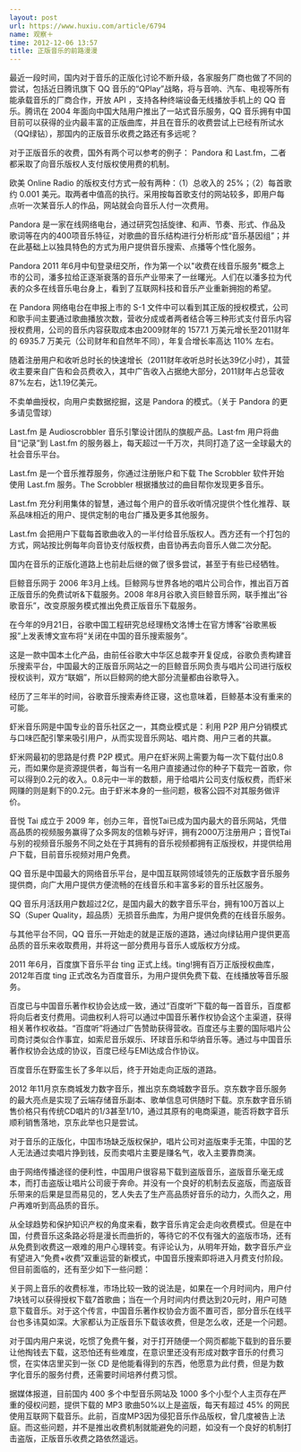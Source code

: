 ```yaml
---
layout: post
url: https://www.huxiu.com/article/6794
name: 观察＋
time: 2012-12-06 13:57
title: 正版音乐的前路漫漫
---
```

最近一段时间，国内对于音乐的正版化讨论不断升级，各家服务厂商也做了不同的尝试，包括近日腾讯旗下 QQ 音乐的“QPlay”战略，将与音响、汽车、电视等所有能承载音乐的厂商合作，开放 API ，支持各种终端设备无线播放手机上的 QQ 音乐。腾讯在 2004 年面向中国大陆用户推出了一站式音乐服务，QQ 音乐拥有中国目前可以获得的业内最丰富的正版曲库，并且在音乐的收费尝试上已经有所试水（QQ绿钻），那国内的正版音乐收费之路还有多远呢？

对于正版音乐的收费，国外有两个可以参考的例子： Pandora 和 Last.fm，二者都采取了向音乐版权人支付版权使用费的机制。

欧美 Online Radio 的版权支付方式一般有两种：（1）总收入的 25%；（2）每首歌约 0.001 美元。取两者中值高的执行。采用按每首歌支付的网站较多，即用户每点听一次某音乐人的作品，网站就会向音乐人付一次费用。

Pandora 是一家在线网络电台，通过研究包括旋律、和声、节奏、形式、作品及歌词等在内的400项音乐特征，对歌曲的音乐结构进行分析形成“音乐基因组”；并在此基础上以独具特色的方式为用户提供音乐搜索、点播等个性化服务。

Pandora 2011 年6月中旬登录纽交所，作为第一个以"收费在线音乐服务"概念上市的公司，潘多拉给正逐渐衰落的音乐产业带来了一丝曙光。人们在以潘多拉为代表的众多在线音乐电台身上，看到了互联网科技和音乐产业重新拥抱的希望。

在 Pandora 网络电台在申报上市的 S-1 文件中可以看到其正版的授权模式，公司和歌手间主要通过歌曲播放次数，营收分成或者两者结合等三种形式支付音乐内容授权费用，公司的音乐内容获取成本由2009财年的 1577.1 万美元增长至2011财年的 6935.7 万美元（公司财年和自然年不同），年复合增长率高达 110% 左右。

随着注册用户和收听总时长的快速增长（2011财年收听总时长达39亿小时），其营收主要来自广告和会员费收入，其中广告收入占据绝大部分，2011财年占总营收87%左右，达1.19亿美元。

不卖单曲授权，向用户卖数据挖掘，这是 Pandora 的模式。（关于 Pandora 的更多请见雪球）

Last.fm 是 Audioscrobbler 音乐引擎设计团队的旗舰产品。Last·fm 用户将曲目“记录”到 Last.fm 的服务器上，每天超过一千万次，共同打造了这一全球最大的社会音乐平台。

Last.fm 是一个音乐推荐服务，你通过注册账户和下载 The Scrobbler 软件开始使用 Last.fm 服务。The Scrobbler 根据播放过的曲目帮你发现更多音乐。

Last.fm 充分利用集体的智慧，通过每个用户的音乐收听情况提供个性化推荐、联系品味相近的用户、提供定制的电台广播及更多其他服务。

Last.fm 会把用户下载每首歌曲收入的一半付给音乐版权人。西方还有一个打包的方式，网站按比例每年向音协支付版权费，由音协再去向音乐人做二次分配。

国内在音乐的正版化道路上也前赴后继的做了很多尝试，甚至于有些已经牺牲。

巨鲸音乐网于 2006 年3月上线。巨鲸网与世界各地的唱片公司合作，推出百万首正版音乐的免费试听&下载服务。2008 年8月谷歌入资巨鲸音乐网，联手推出“谷歌音乐”，改变原服务模式推出免费正版音乐下载服务。

在今年的9月21日，谷歌中国工程研究总经理杨文洛博士在官方博客“谷歌黑板报”上发表博文宣布将“关闭在中国的音乐搜索服务”。

这是一款中国本土化产品，由前任谷歌大中华区总裁李开复促成，谷歌负责构建音乐搜索平台，中国最大的正版音乐网站之一的巨鲸音乐网负责与唱片公司进行版权授权谈判，双方“联姻”，所以巨鲸网的绝大部分流量都由谷歌导入。

经历了三年半的时间，谷歌音乐搜索寿终正寝，这也意味着，巨鲸基本没有重来的可能。

虾米音乐网是中国专业的音乐社区之一，其商业模式是：利用 P2P 用户分销模式与口味匹配引擎来吸引用户，从而实现音乐网站、唱片商、用户三者的共赢。

虾米网最初的思路是付费 P2P 模式。用户在虾米网上需要为每一次下载付出0.8元，而如果你是资源提供者，每当有一名用户直接通过你的种子下载完一首歌，你可以得到0.2元的收入。0.8元中一半的数额，用于给唱片公司支付版权费，而虾米网赚的则是剩下的0.2元。由于虾米本身的一些问题，极客公园不对其服务做评价。

音悦 Tai 成立于 2009 年，创办三年，音悦Tai已成为国内最大的音乐网站，凭借高品质的视频服务赢得了众多网友的信赖与好评，拥有2000万注册用户；音悦Tai与别的视频音乐服务不同之处在于其拥有的音乐视频都拥有正版授权，并提供给用户下载，目前音乐视频对用户免费。

QQ 音乐是中国最大的网络音乐平台，是中国互联网领域领先的正版数字音乐服务提供商，向广大用户提供方便流畅的在线音乐和丰富多彩的音乐社区服务。

QQ 音乐月活跃用户数超过2亿，是国内最大的数字音乐平台，拥有100万首以上SQ（Super Quality，超品质）无损音乐曲库，为用户提供免费的在线音乐服务。

与其他平台不同，QQ 音乐一开始走的就是正版的道路，通过向绿钻用户提供更高品质的音乐来收取费用，并将这一部分费用与音乐人或版权方分成。

2011 年6月，百度旗下音乐平台 ting 正式上线。ting!拥有百万正版授权曲库，2012年百度 ting 正式改名为百度音乐，为用户提供免费下载、在线播放等音乐服务。

百度已与中国音乐著作权协会达成一致，通过“百度听”下载的每一首音乐，百度都将向后者支付费用。词曲权利人将可以通过中国音乐著作权协会这个主渠道，获得相关著作权收益。“百度听”将通过广告赞助获得营收。百度还与主要的国际唱片公司商讨类似合作事宜，如索尼音乐娱乐、环球音乐和华纳音乐等。通过与中国音乐著作权协会达成的协议，百度已经与EMI达成合作协议。

百度音乐在野蛮生长了多年以后，终于开始走向正版的道路。

2012 年11月京东商城发力数字音乐，推出京东商城数字音乐。京东数字音乐服务的最大亮点是实现了云端存储音乐副本、歌单信息可供随时下载。京东数字音乐销售价格只有传统CD唱片的1/3甚至1/10，通过其原有的电商渠道，能否将数字音乐顺利销售落地，京东此举也只是尝试。

对于音乐的正版化，中国市场缺乏版权保护，唱片公司对盗版束手无策，中国的艺人无法通过卖唱片挣到钱，反而卖唱片主要是赚名气，收入主要靠商演。

由于网络传播途径的便利性，中国用户很容易下载到盗版音乐，盗版音乐毫无成本，而打击盗版让唱片公司疲于奔命。并没有一个良好的机制去反盗版，而盗版音乐带来的后果是显而易见的，艺人失去了生产高品质好音乐的动力，久而久之，用户再难听到高品质的音乐。

从全球趋势和保护知识产权的角度来看，数字音乐肯定会走向收费模式。但是在中国，付费音乐这条路必将是漫长而曲折的，等待它的不仅有强大的盗版市场，还有从免费到收费这一艰难的用户心理转变。有评论认为，从明年开始，数字音乐产业有望进入“免费+收费”双重运营的新模式，中国音乐搜索即将进入月费支付阶段。但目前面临的，还有至少如下一些问题：

关于网上音乐的收费标准，市场比较一致的说法是，如果在一个月时间内，用户付7块钱可以获得授权下载7首歌曲；当在一个月时间内付费达到20元时，用户可随意下载音乐。对于这个传言，中国音乐著作权协会方面不置可否，部分音乐在线平台也多讳莫如深。大家都认为正版音乐下载该收费，但是怎么收，还是一个问题。

对于国内用户来说，吃惯了免费午餐，对于打开随便一个网页都能下载到的音乐要让他掏钱去下载，这恐怕还有些难度，在意识里还没有形成对数字音乐的付费习惯，在实体店里买到一张 CD 是他能看得到的东西，他愿意为此付费，但是为数字化音乐的服务付费，还需要时间培养付费习惯。

据媒体报道，目前国内 400 多个中型音乐网站及 1000 多个小型个人主页存在严重的侵权问题，提供下载的 MP3 歌曲50%以上是盗版，每天有超过 45% 的网民使用互联网下载音乐。此前，百度MP3因为侵犯音乐作品版权，曾几度被告上法庭。而这些问题，并不是推出收费机制就能避免的问题，如没有一个良好的机制打击盗版，正版音乐收费之路依然遥远。


